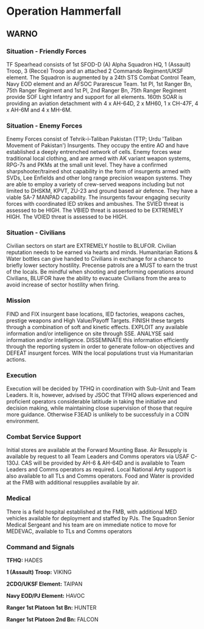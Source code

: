 # Operation Hammerfall
## WARNO

### Situation - Friendly Forces
TF Spearhead consists of 1st SFOD-D (A) Alpha Squadron HQ, 1 (Assault) Troop, 3 (Recce) Troop and an attached 2 Commando Regiment/UKSF element. The Squadron is augmented by a 24th STS Combat Control Team, Navy EOD element and an AFSOC Pararescue Team. 1st Pl, 1st Ranger Bn, 75th Ranger Regiment and 1st Pl, 2nd Ranger Bn, 75th Ranger Regiment provide SOF Light Infantry and support for all elements. 160th SOAR is providing an aviation detachment with 4 x AH-64D, 2 x MH60, 1 x CH-47F, 4 x AH-6M and 4 x MH-6M. 

### Situation - Enemy Forces
Enemy Forces consist of Tehrik-i-Taliban Pakistan (TTP; Urdu 'Taliban Movement of Pakistan') Insurgents.  They occupy the entire AO and have established a deeply entrenched network of cells. Enemy forces wear traditional local clothing, and are armed with AK variant weapon systems, RPG-7s and PKMs at the small unit level.  They have a confirmed sharpshooter/trained shot capability in the form of insurgents armed with SVDs, Lee Enfields and other long range precision weapon systems. They are able to employ a variety of crew-served weapons including but not limited to DHSKM, KPVT, ZU-23 and ground based air defence. They have a viable SA-7 MANPAD capability. The insurgents favour engaging security forces with coordinated IED strikes and ambushes. The SVIED threat is assessed to be HIGH.  The VBIED threat is assessed to be EXTREMELY HIGH. The VOIED threat is assessed to be HIGH.

### Situation - Civilians
Civilian sectors on start are EXTREMELY hostile to BLUFOR. Civilian reputation needs to be earned via hearts and minds. Humanitarian Rations & Water bottles can give handed to Civilians in exchange for a chance to briefly lower sectory hostility. Precense patrols are a MUST to earn the trust of the locals. Be mindful when shooting and performing operations around Civilians, BLUFOR have the ability to evacuate Civilians from the area to avoid increase of sector hostility when firing.

### Mission
FIND and FIX insurgent base locations, IED factories, weapons caches, prestige weapons and High Value/Payoff Targets. FINISH these targets through a combination of soft and kinetic effects. EXPLOIT any available information and/or intelligence on site through SSE. ANALYSE said information and/or intelligence. DISSEMINATE this information efficiently through the reporting system in order to generate follow-on objectives and DEFEAT insurgent forces. WIN the local populations trust via Humanitarian actions.

### Execution
Execution will be decided by TFHQ in coordination with Sub-Unit and Team Leaders. It is, however, advised by JSOC that TFHQ allows experienced and proficient operators considerable latitiude in taking the initiative and decision making, while maintaining close supervision of those that require more guidance. Otherwise F3EAD is unlikely to be successfuly in a COIN environment.

### Combat Service Support
Initial stores are available at the Forward Mounting Base.  Air Resupply is available by request to all Team Leaders and Comms operators via USAF C-130J. CAS will be provided by AH-6 & AH-64D and is available to Team Leaders and Comms operators as required.  Local National Arty support is also available to all TLs and Comms operators. Food and Water is provided at the FMB with additional resupplies available by air.

### Medical
There is a field hospital established at the FMB, with additional MED vehicles available for deployment and staffed by PJs.  The Squadron Senior Medical Sergeant and his team are on immediate notice to move for MEDEVAC, available to TLs and Comms operators

### Command and Signals
**TFHQ:** HADES

**1 (Assault) Troop:** VIKING

**2CDO/UKSF Element:** TAIPAN

**Navy EOD/PJ Element:** HAVOC

**Ranger 1st Platoon 1st Bn:** HUNTER 

**Ranger 1st Platoon 2nd Bn:** FALCON
